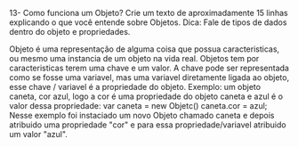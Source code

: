 13- Como funciona um Objeto? Crie um texto de aproximadamente 15 linhas explicando o que você entende sobre Objetos. Dica: Fale de tipos de dados dentro do objeto e propriedades.

Objeto é uma representação de alguma coisa que possua caracteristicas, ou mesmo uma instancia de um objeto na vida real.
Objetos tem por caracteristicas terem uma chave e um valor.
A chave pode ser representada como se fosse uma variavel, mas uma variavel diretamente ligada ao objeto, esse chave / variavel é a propriedade do objeto.
Exemplo: um objeto caneta, cor azul, logo a cor é uma propriedade do objeto caneta e azul é o valor dessa propriedade: 
var caneta = new Objetc()
caneta.cor = azul;
Nesse exemplo foi instaciado um novo Objeto chamado caneta e depois atribuido uma propriedade "cor" e para essa propriedade/variavel atribuido um valor "azul".

